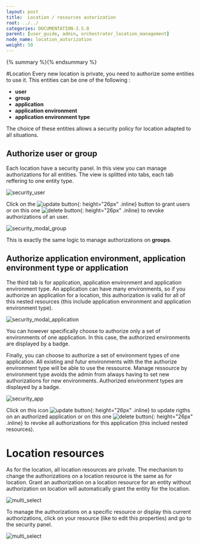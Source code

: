 ```yaml
---
layout: post
title:  Location / resources autorization
root: ../../
categories: DOCUMENTATION-3.5.0
parent: [user_guide, admin, orchestrator_location_management]
node_name: location_autorization
weight: 50
---
```


{% summary %}{% endsummary %}

#Location
Every new location is private, you need to authorize some entities to use it.
This entities can be one of the following :

  * **user**
  * **group**
  * **application**
  * **application environment**
  * **application environment type**


The choice of these entities allows a security policy for location adapted to all situations.


## Authorize user or group

Each location have a security panel. In this view you can manage authorizations for all entities.
The view is splitted into tabs, each tab reffering to one entity type.

![security_user](../../images/3.4.0/user_guide/security/security_user.png)

Click on the ![update button](../../images/3.4.0/user_guide/security/security_user_authirize_btn.png){: height="26px" .inline} button to grant users
or on this one ![delete button](../../images/3.4.0/user_guide/security/security_app_delete.png){: height="26px" .inline} to revoke authorizations of an user.

![security_modal_group](../../images/3.4.0/user_guide/security/security_modal_group.png)

This is exactly the same logic to manage authorizations on **groups**.


## Authorize application environment, application environment type or application

The third tab is for application, application environment and application environment type. An application can have many environments,
so if you authorize an application for a location, this authorization is valid for all of this nested resources (this include application environment and application environment type).

![security_modal_application](../../images/3.4.0/user_guide/security/security_modal_application.png)

You can however specifically choose to authorize only a set of environments of one application. In this case, the authorized environments
are displayed by a badge.

Finally, you can choose to authorize a set of environment types of one application. All existing and futur environments with the the authorize environment type will be able to use the ressource. Manage ressource by environment type avoids the admin from always having to set new authorizations for new environments. Authorized environment types are displayed by a badge.

![security_app](../../images/3.4.0/user_guide/security/security_app.png)

Click on this icon ![update button](../../images/3.4.0/user_guide/security/security_app_update.png){: height="26px" .inline} to update rigths on an authorized application or on this one ![delete button](../../images/3.4.0/user_guide/security/security_app_delete.png){: height="26px" .inline} to revoke all authorizations for this application (this inclued nested resources).


# Location resources

As for the location, all location resources are private. The mechanism to change the authorizations on a location resource is the same as for location.
Grant an authorization on a location resource for an entity without authorization on location will automatically grant the
entity for the location.

![multi_select](../../images/3.4.0/user_guide/security/multi_select.png)

To manage the authorizations on a specific resource or display this current authorizations, click on your resource (like to edit this properties) and go to
the security panel.

![multi_select](../../images/3.4.0/user_guide/security/security_resource_detail.png)
